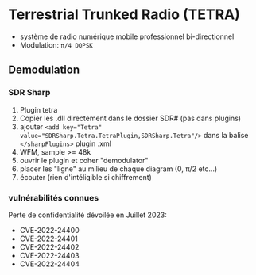 # Terrestrial Trunked Radio (TETRA)

* système de radio numérique mobile professionnel bi-directionnel
* Modulation:  `π/4 DQPSK`

## Demodulation

### SDR Sharp

1. Plugin tetra
2. Copier les .dll directement dans le dossier SDR# (pas dans plugins)
3. ajouter `<add key="Tetra" value="SDRSharp.Tetra.TetraPlugin,SDRSharp.Tetra"/>` dans la balise `</sharpPlugins>` plugin .xml
4. WFM, sample >= 48k
5. ouvrir le plugin et coher "demodulator"
6. placer les "ligne" au milieu de chaque diagram (0, π/2 etc...)
7. écouter (rien d'intéligible si chiffrement)

### vulnérabilités connues

Perte de confidentialité dévoilée en Juillet 2023:

* CVE-2022-24400
* CVE-2022-24401
* CVE-2022-24402
* CVE-2022-24403
* CVE-2022-24404
